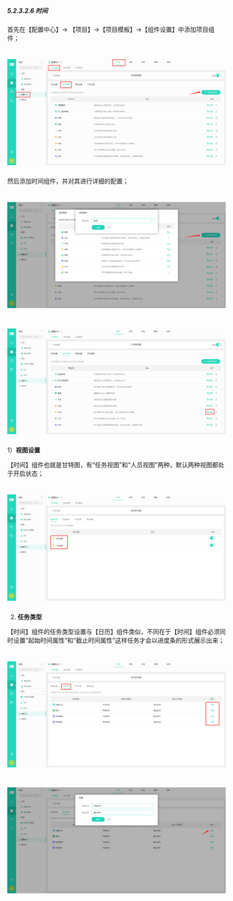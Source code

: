 ##### 5.2.3.2.6 时间

首先在【配置中心】→ 【项目】→【项目模板】→【组件设置】中添加项目组件；

# ![](/assets/3组件管理-添加项目组件1.png)

然后添加时间组件，并对其进行详细的配置；

# ![](/assets/8组件管理-时间1.png)

# ![](/assets/8组件管理-时间2.png)


1）**视图设置**

【时间】组件也就是甘特图，有“任务视图”和“人员视图”两种，默认两种视图都处于开启状态；

# ![](/assets/8组件管理-时间-人员视图.png)

2) **任务类型**

【时间】组件的任务类型设置与【日历】组件类似，不同在于【时间】组件必须同时设置“起始时间属性”和“截止时间属性”这样任务才会以进度条的形式展示出来；

# ![](/assets/8组件管理-时间-任务设置1.png)

# ![](/assets/8组件管理-时间-任务设置2.png)